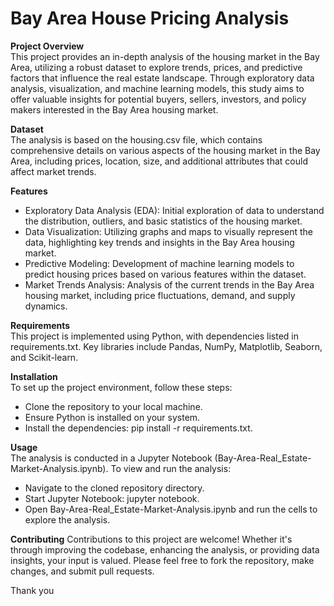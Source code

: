 # Bay Area House Pricing Analysis
**Project Overview**  
This project provides an in-depth analysis of the housing market in the Bay Area, utilizing a robust dataset to explore trends, prices, and predictive factors that influence the real estate landscape. Through exploratory data analysis, visualization, and machine learning models, this study aims to offer valuable insights for potential buyers, sellers, investors, and policy makers interested in the Bay Area housing market.

**Dataset**  
The analysis is based on the housing.csv file, which contains comprehensive details on various aspects of the housing market in the Bay Area, including prices, location, size, and additional attributes that could affect market trends.

**Features**  
- Exploratory Data Analysis (EDA): Initial exploration of data to understand the distribution, outliers, and basic statistics of the housing market.
- Data Visualization: Utilizing graphs and maps to visually represent the data, highlighting key trends and insights in the Bay Area housing market.
- Predictive Modeling: Development of machine learning models to predict housing prices based on various features within the dataset.
- Market Trends Analysis: Analysis of the current trends in the Bay Area housing market, including price fluctuations, demand, and supply dynamics.  

**Requirements**  
This project is implemented using Python, with dependencies listed in requirements.txt. Key libraries include Pandas, NumPy, Matplotlib, Seaborn, and Scikit-learn.

**Installation**  
To set up the project environment, follow these steps:  
- Clone the repository to your local machine. 
- Ensure Python is installed on your system.
- Install the dependencies: pip install -r requirements.txt.  

**Usage**  
The analysis is conducted in a Jupyter Notebook (Bay-Area-Real_Estate-Market-Analysis.ipynb). To view and run the analysis:  
- Navigate to the cloned repository directory.
- Start Jupyter Notebook: jupyter notebook.
- Open Bay-Area-Real_Estate-Market-Analysis.ipynb and run the cells to explore the analysis.  

**Contributing**
Contributions to this project are welcome! Whether it's through improving the codebase, enhancing the analysis, or providing data insights, your input is valued. Please feel free to fork the repository, make changes, and submit pull requests.

Thank you
